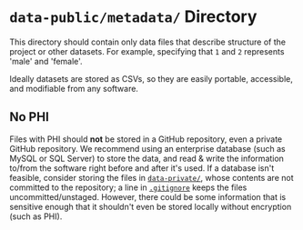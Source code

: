 `data-public/metadata/` Directory
=========

This directory should contain only data files that describe structure of the project or other datasets.  For example, specifying that `1` and `2` represents 'male' and 'female'.

Ideally datasets are stored as CSVs, so they are easily portable, accessible, and modifiable from any software.

No PHI
---------

Files with PHI should **not** be stored in a GitHub repository, even a private GitHub repository.  We recommend using an enterprise database (such as MySQL or SQL Server) to store the data, and read & write the information to/from the software right before and after it's used.  If a database isn't feasible, consider storing the files in [`data-private/`](../../data-private/), whose contents are not committed to the repository; a line in [`.gitignore`](../../.gitignore) keeps the files uncommitted/unstaged.  However, there could be some information that is sensitive enough that it shouldn't even be stored locally without encryption (such as PHI).

